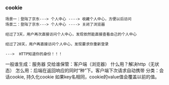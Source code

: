### cookie
    场景一：登陆了京东---> 个人中心 ----> 收藏个人中心，方便以后访问
    场景二：登陆了京东---> 个人中心 ----> 关闭了浏览器

    经过了3天，用户再次直接访问个人中心，发现依然能直接查看自己的个人中心

    经过了20天，用户再直接访问个人中心，发现要求你重新登录

    --->  HTTP知道你的身份！！！
一般谁生成：服务器
交给谁保管：客户端（浏览器）
什么用？解决http（无状态）
怎么用：后端在返回响应的同时“种”下。客户端下次请求自动携带
分类：会话cookie, 持久化cookie
如果key名相同，cookie的value值会覆盖以前的值。